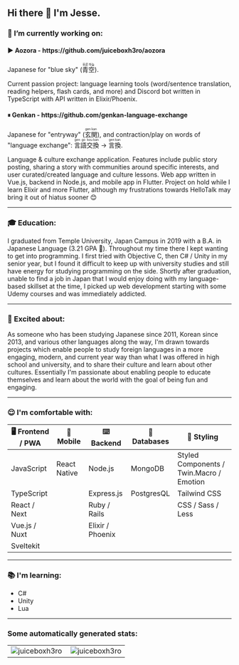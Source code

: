 <div>
  <h2>Hi there 👋 I'm Jesse.</h2>

  <h3>🚀 I’m currently working on:</h3>

  <h4>▶️ Aozora - https://github.com/juiceboxh3ro/aozora</h4>
  <p>Japanese for "blue sky" (<ruby>青<rt>푸른</rt>空<rt>하늘</rt></ruby>).</p>
  <p>Current passion project: language learning tools (word/sentence translation, reading helpers, flash cards, and more) and Discord bot written in TypeScript with API written in Elixir/Phoenix.</p>

  <h4>⏸ Genkan - https://github.com/genkan-language-exchange</h4>
  <p>Japanese for "entryway" (<ruby>玄<rt>gen</rt>関<rt>kan</rt></ruby>), and contraction/play on words of "language exchange": <ruby>言<rt>gen</rt>語<rt>go</rt>交<rt>kou</rt>換<rt>kan</rt></ruby> → <ruby>言<rt>gen</rt>換<rt>kan</rt></ruby>.</p>
  <p>Language & culture exchange application. Features include public story posting, sharing a story with communities around specific interests, and user curated/created language and culture lessons. Web app written in Vue.js, backend in Node.js, and mobile app in Flutter. Project on hold while I learn Elixir and more Flutter, although my frustrations towards HelloTalk may bring it out of hiatus sooner 😊</p>

  <hr>

  <h3>🎓 Education:</h3>
  <p>I graduated from Temple University, Japan Campus in 2019 with a B.A. in Japanese Language (3.21 GPA 🙌). Throughout my time there I kept wanting to get into programming. I first tried with Objective C, then C# / Unity in my senior year, but I found it difficult to keep up with university studies and still have energy for studying programming on the side. Shortly after graduation, unable to find a job in Japan that I would enjoy doing with my language-based skillset at the time, I picked up web development starting with some Udemy courses and was immediately addicted. </p>
  <hr>
  <h3>🤩 Excited about:</h3>
  <p>As someone who has been studying Japanese since 2011, Korean since 2013, and various other languages along the way, I'm drawn towards projects which enable people to study foreign languages in a more engaging, modern, and current year way than what I was offered in high school and university, and to share their culture and learn about other cultures. Essentially I'm passionate about enabling people to educate themselves and learn about the world with the goal of being fun and engaging.</p>
  <hr>
  <h3>😌 I'm comfortable with:</h3>
  <table>
    <thead>
      <tr>
        <th>🖥 Frontend / PWA</th>
        <th>📱 Mobile</th>
        <th>⌨️ Backend</th>
        <th>📀 Databases</th>
        <th>🎨 Styling</th>
      </tr>
    </thead>
    <tbody>
      <tr>
        <td>JavaScript</td>
        <td>React Native</td>
        <td>Node.js</td>
        <td>MongoDB</td>
        <td>Styled Components / Twin.Macro / Emotion</td>
      </tr>
      <tr>
        <td>TypeScript</td>
        <td></td>
        <td>Express.js</td>
        <td>PostgresQL</td>
        <td>Tailwind CSS</td>
      </tr>
      <tr>
        <td>React / Next</td>
        <td></td>
        <td>Ruby / Rails</td>
        <td></td>
        <td>CSS / Sass / Less</td>
      </tr>
      <tr>
        <td>Vue.js / Nuxt</td>
        <td></td>
        <td>Elixir / Phoenix</td>
        <td></td>
        <td></td>
      </tr>
      <tr>
        <td>Sveltekit</td>
        <td></td>
        <td></td>
        <td></td>
        <td></td>
      </tr>
    </tbody>
  </table>
  <hr>
  <h3>📚 I'm learning:</h3>
  <ul>
    <li>C#</li>    
    <li>Unity</li>
    <li>Lua</li>
  </ul>
</div>
<hr>
<h3 align="left">Some automatically generated stats:</h3>
<table>
  <tr>
    <td>
      <img align="left" src="https://github-readme-stats.vercel.app/api/top-langs?username=juiceboxh3ro&show_icons=true&locale=en&layout=compact&text_color=ffffff&hide_border=true&bg_color=0E141B&title_color=4A67F7" alt="juiceboxh3ro" />
    </td>
    <td>
      <img align="center" src="https://github-readme-stats.vercel.app/api?username=juiceboxh3ro&show_icons=true&text_color=ffffff&hide_border=true&bg_color=0E141B&title_color=4A67F7&locale=en" alt="juiceboxh3ro" />
    </td>
  </tr>
</table>
